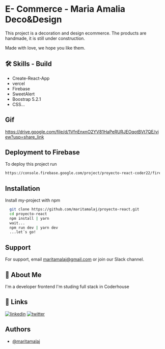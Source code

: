 
# E- Commerce - Maria Amalia Deco&Design 

This project is a decoration and design ecommerce. The products are handmade, it is still under construction. 

Made with love, we hope you like them.


## 🛠 Skills - Build
* Create-React-App
* vercel
* Firebase
* SweetAlert
* Boostrap 5.2.1
* CSS...


## Gif
https://drive.google.com/file/d/1VfnEnxnO2YV81HaPeRURJEOqotBVt7QE/view?usp=share_link



## Deployment to Firebase

To deploy this project run

```bash
https://console.firebase.google.com/project/proyecto-react-coder22/firestore/data/~2F?hl=es-419
```


## Installation

Install my-project with npm

```bash
  git clone https://github.com/maritamalaj/proyecto-react.git
  cd proyecto-react
  npm install | yarn
  wait...
  npm run dev | yarn dev
  ...let´s go!

```
    
## Support

For support, email maritamalaj@gmail.com or join our Slack channel.


## 🚀 About Me
I'm a developer frontend 
I'm studing full stack in Coderhouse


## 🔗 Links

[![linkedin](https://img.shields.io/badge/linkedin-0A66C2?style=for-the-badge&logo=linkedin&logoColor=white)](https://www.linkedin.com/in/maria-malajovich-755333150//)
[![twitter](https://img.shields.io/badge/twitter-1DA1F2?style=for-the-badge&logo=twitter&logoColor=white)](https://twitter.com/@MaMalajovich)


## Authors

- [@maritamalaj](https://www.github.com/maritamalaj)

